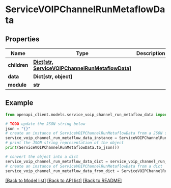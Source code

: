 # ServiceVOIPChannelRunMetaflowData


## Properties

Name | Type | Description | Notes
------------ | ------------- | ------------- | -------------
**children** | [**Dict[str, ServiceVOIPChannelRunMetaflowData]**](ServiceVOIPChannelRunMetaflowData.md) |  | [optional] 
**data** | **Dict[str, object]** |  | [optional] 
**module** | **str** |  | 

## Example

```python
from openapi_client.models.service_voip_channel_run_metaflow_data import ServiceVOIPChannelRunMetaflowData

# TODO update the JSON string below
json = "{}"
# create an instance of ServiceVOIPChannelRunMetaflowData from a JSON string
service_voip_channel_run_metaflow_data_instance = ServiceVOIPChannelRunMetaflowData.from_json(json)
# print the JSON string representation of the object
print(ServiceVOIPChannelRunMetaflowData.to_json())

# convert the object into a dict
service_voip_channel_run_metaflow_data_dict = service_voip_channel_run_metaflow_data_instance.to_dict()
# create an instance of ServiceVOIPChannelRunMetaflowData from a dict
service_voip_channel_run_metaflow_data_from_dict = ServiceVOIPChannelRunMetaflowData.from_dict(service_voip_channel_run_metaflow_data_dict)
```
[[Back to Model list]](../README.md#documentation-for-models) [[Back to API list]](../README.md#documentation-for-api-endpoints) [[Back to README]](../README.md)


